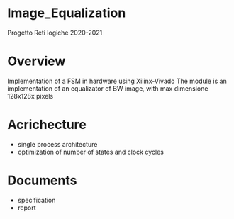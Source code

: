 # Image_Equalization
Progetto Reti logiche 2020-2021

# Overview
Implementation of a FSM in hardware using Xilinx-Vivado
The module is an implementation of an equalizator of BW image, with max dimensione 128x128x pixels

# Acrichecture
- single process architecture
- optimization of number of states and clock cycles

# Documents
* specification
* report
